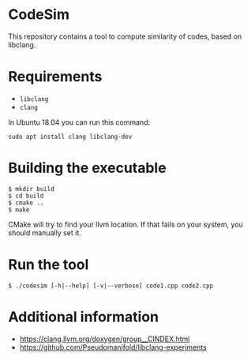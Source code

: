 # CodeSim

This repository contains a tool to compute similarity of codes, based on libclang.

# Requirements

* `libclang`
* `clang`

In Ubuntu 18.04 you can run this command:

    sudo apt install clang libclang-dev

# Building the executable

    $ mkdir build
    $ cd build
    $ cmake ..
    $ make

CMake will try to find your llvm location. If that fails on your system, you should manually set it.

# Run the tool

    $ ./codesim [-h|--help] [-v|--verbose] code1.cpp code2.cpp

# Additional information

* https://clang.llvm.org/doxygen/group__CINDEX.html
* https://github.com/Pseudomanifold/libclang-experiments
